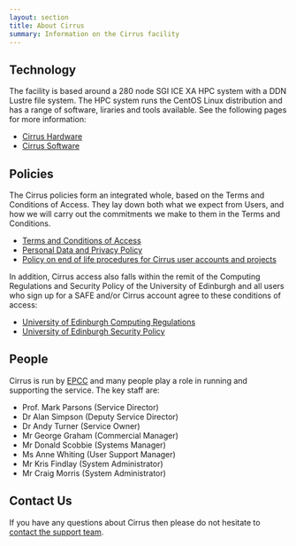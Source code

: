 ```yaml
---
layout: section
title: About Cirrus 
summary: Information on the Cirrus facility
---
```


## Technology

The facility is based around a 280 node SGI ICE XA HPC system with a DDN Lustre
file system. The HPC system runs the CentOS Linux distribution and has a 
range of software, liraries and tools available. See the following pages
for more information:

* [Cirrus Hardware](hardware.html)
* [Cirrus Software](software.html)

## Policies

The Cirrus policies form an integrated whole, based on the Terms and
Conditions of Access. They lay down both what we expect from Users, and
how we will carry out the commitments we make to them in the Terms and
Conditions.

-   [Terms and Conditions of Access](policies/tandc.html)
-   [Personal Data and Privacy Policy](policies/privacy.html)
-   [Policy on end of life procedures for Cirrus user accounts and
    projects](policies/project_account_closing.html)

In addition, Cirrus access also falls within the remit of the Computing
Regulations and Security Policy of the University of Edinburgh and all
users who sign up for a SAFE and/or Cirrus account agree to these
conditions of access:

-   [University of Edinburgh Computing
    Regulations](http://www.ed.ac.uk/information-services/about/policies-and-regulations/computing-regulations)
-   [University of Edinburgh Security
    Policy](http://www.ed.ac.uk/information-services/about/policies-and-regulations/security-policies/security-policy)

## People

Cirrus is run by [EPCC](http://www.epcc.ed.ac.uk) and many people play a
role in running and supporting the service. The key staff are:

* Prof. Mark Parsons (Service Director)
* Dr Alan Simpson (Deputy Service Director)
* Dr Andy Turner (Service Owner)
* Mr George Graham (Commercial Manager)
* Mr Donald Scobbie (Systems Manager)
* Ms Anne Whiting (User Support Manager)
* Mr Kris Findlay (System Administrator)
* Mr Craig Morris (System Administrator)

## Contact Us

If you have any questions about Cirrus then please do not hesitate to
[contact the support team](../support/).
